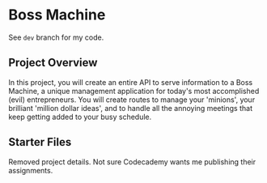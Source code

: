 # Boss Machine

See ```dev``` branch for my code.

## Project Overview

In this project, you will create an entire API to serve information to a Boss Machine, a unique management application for today's most accomplished (evil) entrepreneurs. You will create routes to manage your 'minions', your brilliant 'million dollar ideas', and to handle all the annoying meetings that keep getting added to your busy schedule.

## Starter Files

Removed project details. Not sure Codecademy wants me publishing their assignments.